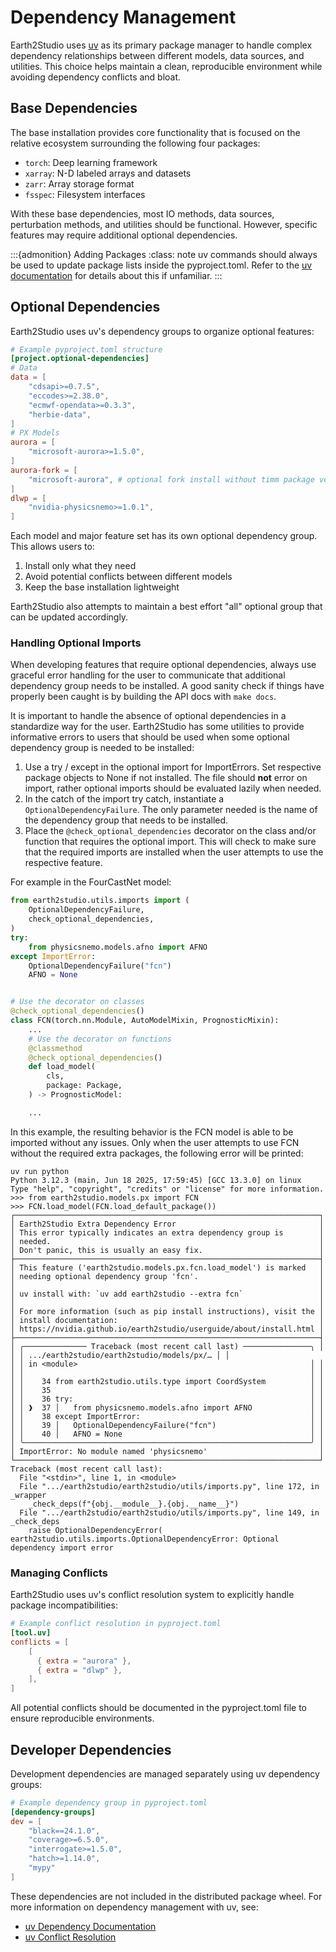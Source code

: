 # Dependency Management

Earth2Studio uses [uv](https://github.com/astral-sh/uv) as its primary package manager
to handle complex dependency relationships between different models, data sources, and
utilities.
This choice helps maintain a clean, reproducible environment while avoiding dependency
conflicts and bloat.

## Base Dependencies

The base installation provides core functionality that is focused on the relative
ecosystem surrounding the following four packages:

- `torch`: Deep learning framework
- `xarray`: N-D labeled arrays and datasets
- `zarr`: Array storage format
- `fsspec`: Filesystem interfaces

With these base dependencies, most IO methods, data sources, perturbation methods, and
utilities should be functional. However, specific features may require additional
optional dependencies.

:::{admonition} Adding Packages
:class: note
uv commands should always be used to update package lists inside the pyproject.toml.
Refer to the [uv documentation](https://docs.astral.sh/uv/concepts/projects/dependencies/)
for details about this if unfamiliar.
:::

## Optional Dependencies

Earth2Studio uses uv's dependency groups to organize optional features:

```toml
# Example pyproject.toml structure
[project.optional-dependencies]
# Data
data = [
    "cdsapi>=0.7.5",
    "eccodes>=2.38.0",
    "ecmwf-opendata>=0.3.3",
    "herbie-data",
]
# PX Models
aurora = [
    "microsoft-aurora>=1.5.0",
]
aurora-fork = [
    "microsoft-aurora", # optional fork install without timm package version conflict
]
dlwp = [
    "nvidia-physicsnemo>=1.0.1",
]
```

Each model and major feature set has its own optional dependency group.
This allows users to:

1. Install only what they need
2. Avoid potential conflicts between different models
3. Keep the base installation lightweight

Earth2Studio also attempts to maintain a best effort "all" optional group that can be
updated accordingly.

### Handling Optional Imports

When developing features that require optional dependencies, always use graceful error
handling for the user to communicate that additional dependency group needs to be
installed.
A good sanity check if things have properly been caught is by building the API docs
with `make docs`.

It is important to handle the absence of optional dependencies in a standardize way for
the user.
Earth2Studio has some utilities to provide informative errors to users that should be
used when some optional dependency group is needed to be installed:

1. Use a try / except in the optional import for ImportErrors. Set respective package
    objects to None if not installed. The file should **not** error on import, rather
    optional imports should be evaluated lazily when needed.
2. In the catch of the import try catch, instantiate a `OptionalDependencyFailure`. The
    only parameter needed is the name of the dependency group that needs to be
    installed.
3. Place the `@check_optional_dependencies` decorator on the class and/or function that
    requires the optional import.
    This will check to make sure that the required imports are installed when the user
    attempts to use the respective feature.

For example in the FourCastNet model:

```python
from earth2studio.utils.imports import (
    OptionalDependencyFailure,
    check_optional_dependencies,
)
try:
    from physicsnemo.models.afno import AFNO
except ImportError:
    OptionalDependencyFailure("fcn")
    AFNO = None


# Use the decorator on classes
@check_optional_dependencies()
class FCN(torch.nn.Module, AutoModelMixin, PrognosticMixin):
    ...
    # Use the decorator on functions
    @classmethod
    @check_optional_dependencies()
    def load_model(
        cls,
        package: Package,
    ) -> PrognosticModel:

    ...
```

In this example, the resulting behavior is the FCN model is able to be imported without
any issues.
Only when the user attempts to use FCN without the required extra packages, the
following error will be printed:

```text
uv run python
Python 3.12.3 (main, Jun 18 2025, 17:59:45) [GCC 13.3.0] on linux
Type "help", "copyright", "credits" or "license" for more information.
>>> from earth2studio.models.px import FCN
>>> FCN.load_model(FCN.load_default_package())
┌────────────────────────────────────────────────────────────────────┐
│ Earth2Studio Extra Dependency Error                                │
│ This error typically indicates an extra dependency group is        │
│ needed.                                                            │
│ Don't panic, this is usually an easy fix.                          │
├────────────────────────────────────────────────────────────────────┤
│ This feature ('earth2studio.models.px.fcn.load_model') is marked   │
│ needing optional dependency group 'fcn'.                           │
│                                                                    │
│ uv install with: `uv add earth2studio --extra fcn`                 │
│                                                                    │
│ For more information (such as pip install instructions), visit the │
│ install documentation:                                             │
│ https://nvidia.github.io/earth2studio/userguide/about/install.html │
├────────────────────────────────────────────────────────────────────┤
│ ╭────────────── Traceback (most recent call last) ───────────────╮ │
│ │ .../earth2studio/earth2studio/models/px/… │ │
│ │ in <module>                                                    │ │
│ │                                                                │ │
│ │    34 from earth2studio.utils.type import CoordSystem          │ │
│ │    35                                                          │ │
│ │    36 try:                                                     │ │
│ │ ❱  37 │   from physicsnemo.models.afno import AFNO             │ │
│ │    38 except ImportError:                                      │ │
│ │    39 │   OptionalDependencyFailure("fcn")                     │ │
│ │    40 │   AFNO = None                                          │ │
│ ╰────────────────────────────────────────────────────────────────╯ │
│ ImportError: No module named 'physicsnemo'                         │
└────────────────────────────────────────────────────────────────────┘
Traceback (most recent call last):
  File "<stdin>", line 1, in <module>
  File ".../earth2studio/earth2studio/utils/imports.py", line 172, in _wrapper
    _check_deps(f"{obj.__module__}.{obj.__name__}")
  File ".../earth2studio/earth2studio/utils/imports.py", line 149, in _check_deps
    raise OptionalDependencyError(
earth2studio.utils.imports.OptionalDependencyError: Optional dependency import error
```

### Managing Conflicts

Earth2Studio uses uv's conflict resolution system to explicitly handle package
incompatibilities:

```toml
# Example conflict resolution in pyproject.toml
[tool.uv]
conflicts = [
    [
      { extra = "aurora" },
      { extra = "dlwp" },
    ],
]
```

All potential conflicts should be documented in the pyproject.toml file to ensure
reproducible environments.

## Developer Dependencies

Development dependencies are managed separately using uv dependency groups:

```toml
# Example dependency group in pyproject.toml
[dependency-groups]
dev = [
    "black==24.1.0",
    "coverage>=6.5.0",
    "interrogate>=1.5.0",
    "hatch>=1.14.0",
    "mypy"
]
```

These dependencies are not included in the distributed package wheel.
For more information on dependency management with uv, see:

- [uv Dependency Documentation](https://docs.astral.sh/uv/concepts/projects/dependencies/)
- [uv Conflict Resolution](https://docs.astral.sh/uv/reference/settings/#conflicts)
